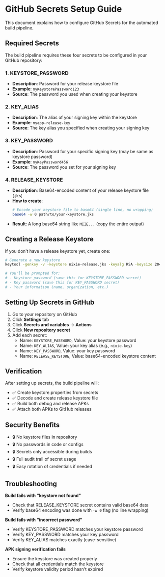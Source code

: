 # GitHub Secrets Setup Guide

This document explains how to configure GitHub Secrets for the automated build pipeline.

## Required Secrets

The build pipeline requires these four secrets to be configured in your GitHub repository:

### 1. KEYSTORE_PASSWORD
- **Description**: Password for your release keystore file
- **Example**: `myKeystorePassword123`
- **Source**: The password you used when creating your keystore

### 2. KEY_ALIAS  
- **Description**: The alias of your signing key within the keystore
- **Example**: `myapp-release-key`
- **Source**: The key alias you specified when creating your signing key

### 3. KEY_PASSWORD
- **Description**: Password for your specific signing key (may be same as keystore password)
- **Example**: `myKeyPassword456`
- **Source**: The password you set for your signing key

### 4. RELEASE_KEYSTORE
- **Description**: Base64-encoded content of your release keystore file (.jks)
- **How to create**: 
  ```bash
  # Encode your keystore file to base64 (single line, no wrapping)
  base64 -w 0 path/to/your-keystore.jks
  ```
- **Result**: A long base64 string like `MIIE...` (copy the entire output)

## Creating a Release Keystore

If you don't have a release keystore yet, create one:

```bash
# Generate a new keystore
keytool -genkey -v -keystore nixie-release.jks -keyalg RSA -keysize 2048 -validity 10000 -alias nixie-key

# You'll be prompted for:
# - Keystore password (save this for KEYSTORE_PASSWORD secret)
# - Key password (save this for KEY_PASSWORD secret) 
# - Your information (name, organization, etc.)
```

## Setting Up Secrets in GitHub

1. Go to your repository on GitHub
2. Click **Settings** tab
3. Click **Secrets and variables** → **Actions**
4. Click **New repository secret**
5. Add each secret:
   - Name: `KEYSTORE_PASSWORD`, Value: your keystore password
   - Name: `KEY_ALIAS`, Value: your key alias (e.g., `nixie-key`)
   - Name: `KEY_PASSWORD`, Value: your key password  
   - Name: `RELEASE_KEYSTORE`, Value: base64-encoded keystore content

## Verification

After setting up secrets, the build pipeline will:
- ✅ Create keystore.properties from secrets
- ✅ Decode and create release keystore file
- ✅ Build both debug and release APKs
- ✅ Attach both APKs to GitHub releases

## Security Benefits

- 🔒 No keystore files in repository
- 🔒 No passwords in code or configs
- 🔒 Secrets only accessible during builds
- 🔒 Full audit trail of secret usage
- 🔒 Easy rotation of credentials if needed

## Troubleshooting

**Build fails with "keystore not found"**
- Check that RELEASE_KEYSTORE secret contains valid base64 data
- Verify base64 encoding was done with `-w 0` flag (no line wrapping)

**Build fails with "incorrect password"**
- Verify KEYSTORE_PASSWORD matches your keystore password
- Verify KEY_PASSWORD matches your key password
- Verify KEY_ALIAS matches exactly (case-sensitive)

**APK signing verification fails**
- Ensure the keystore was created properly
- Check that all credentials match the keystore
- Verify keystore validity period hasn't expired